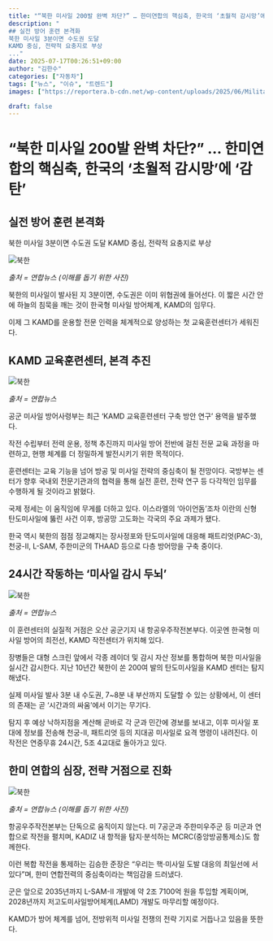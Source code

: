 ```yaml
---
title: "“북한 미사일 200발 완벽 차단?” … 한미연합의 핵심축, 한국의 ‘초월적 감시망’에 ‘감탄’"
description: "
## 실전 방어 훈련 본격화
북한 미사일 3분이면 수도권 도달
KAMD 중심, 전략적 요충지로 부상
..."
date: 2025-07-17T00:26:51+09:00
author: "김한수"
categories: ["자동차"]
tags: ["뉴스", "이슈", "트렌드"]
images: ["https://reportera.b-cdn.net/wp-content/uploads/2025/06/Military-KAMD-Educational-Institution-1024x576.jpg"]

draft: false
---
```


# “북한 미사일 200발 완벽 차단?” … 한미연합의 핵심축, 한국의 ‘초월적 감시망’에 ‘감탄’


## 실전 방어 훈련 본격화
북한 미사일 3분이면 수도권 도달
KAMD 중심, 전략적 요충지로 부상


![북한](https://reportera.b-cdn.net/wp-content/uploads/2025/06/Military-KAMD-Educational-Institution-1024x576.jpg)

*출처 = 연합뉴스 (이해를 돕기 위한 사진)*

북한의 미사일이 발사된 지 3분이면, 수도권은 이미 위협권에 들어선다. 이 짧은 시간 안에 하늘의 침묵을 깨는 것이 한국형 미사일 방어체계, KAMD의 임무다.

이제 그 KAMD를 운용할 전문 인력을 체계적으로 양성하는 첫 교육훈련센터가 세워진다.


## KAMD 교육훈련센터, 본격 추진


![북한](https://reportera.b-cdn.net/wp-content/uploads/2025/06/KAMD-1-1024x565.jpg)

*출처 = 연합뉴스*

공군 미사일 방어사령부는 최근 ‘KAMD 교육훈련센터 구축 방안 연구’ 용역을 발주했다.

작전 수립부터 전력 운용, 정책 추진까지 미사일 방어 전반에 걸친 전문 교육 과정을 마련하고, 현행 체계를 더 정밀하게 발전시키기 위한 목적이다.

훈련센터는 교육 기능을 넘어 방공 및 미사일 전략의 중심축이 될 전망이다. 국방부는 센터가 향후 국내외 전문기관과의 협력을 통해 실전 훈련, 전략 연구 등 다각적인 임무를 수행하게 될 것이라고 밝혔다.

국제 정세는 이 움직임에 무게를 더하고 있다. 이스라엘의 ‘아이언돔’조차 이란의 신형 탄도미사일에 뚫린 사건 이후, 방공망 고도화는 각국의 주요 과제가 됐다.

한국 역시 북한의 점점 정교해지는 장사정포와 탄도미사일에 대응해 패트리엇(PAC-3), 천궁-Ⅱ, L-SAM, 주한미군의 THAAD 등으로 다층 방어망을 구축 중이다.


## 24시간 작동하는 ‘미사일 감시 두뇌’


![북한](https://reportera.b-cdn.net/wp-content/uploads/2025/06/KAMD-1024x481.jpg)

*출처 = 연합뉴스*

이 훈련센터의 실질적 거점은 오산 공군기지 내 항공우주작전본부다. 이곳엔 한국형 미사일 방어의 최전선, KAMD 작전센터가 위치해 있다.

장병들은 대형 스크린 앞에서 각종 레이더 및 감시 자산 정보를 통합하며 북한 미사일을 실시간 감시한다. 지난 10년간 북한이 쏜 200여 발의 탄도미사일을 KAMD 센터는 탐지해냈다.

실제 미사일 발사 3분 내 수도권, 7~8분 내 부산까지 도달할 수 있는 상황에서, 이 센터의 존재는 곧 ‘시간과의 싸움’에서 이기는 무기다.

탐지 후 예상 낙하지점을 계산해 곧바로 각 군과 민간에 경보를 보내고, 이후 미사일 포대에 정보를 전송해 천궁-Ⅱ, 패트리엇 등의 지대공 미사일로 요격 명령이 내려진다. 이 작전은 연중무휴 24시간, 5조 4교대로 돌아가고 있다.


## 한미 연합의 심장, 전략 거점으로 진화


![북한](https://reportera.b-cdn.net/wp-content/uploads/2025/06/KAMD-3-1024x683.jpg)

*출처 = 연합뉴스 (이해를 돕기 위한 사진)*

항공우주작전본부는 단독으로 움직이지 않는다. 미 7공군과 주한미우주군 등 미군과 연합으로 작전을 펼치며, KADIZ 내 항적을 탐지·분석하는 MCRC(중앙방공통제소)도 함께한다.

이런 복합 작전을 통제하는 김승한 준장은 “우리는 핵·미사일 도발 대응의 최일선에 서 있다”며, 한미 연합전력의 중심축이라는 책임감을 드러냈다.

군은 앞으로 2035년까지 L-SAM-II 개발에 약 2조 7100억 원을 투입할 계획이며, 2028년까지 저고도미사일방어체계(LAMD) 개발도 마무리할 예정이다.

KAMD가 방어 체계를 넘어, 전방위적 미사일 전쟁의 전략 기지로 거듭나고 있음을 뜻한다.
